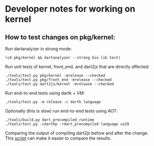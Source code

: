 # Developer notes for working on kernel

## How to test changes on pkg/kernel:

Run dartanalyzer in strong mode:
```
(cd pkg/kernel && dartanalyzer --strong bin lib test)
```

Run unit tests of kernel, front_end, and dart2js that are directly affected:
```
./tools/test.py pkg/kernel -mrelease --checked
./tools/test.py pkg/front_end -mrelease --checked
./tools/test.py dart2js/kernel -mrelease --checked
```

Run end-to-end tests using dartk + VM:
```
./tools/test.py -m release -c dartk language
```

Optionally (this is slow) run end-to-end tests using AOT:
```
./tools/build.py dart_precompiled_runtime
./tools/test.py -cdartkp -rdart_precompiled language co19
```

Comparing the output of compiling dart2js before and after the change. This [script][1] can make it easier to compare the results.

[1]: https://gist.github.com/asgerf/adde37ed58fe984d53b82d362187c777
